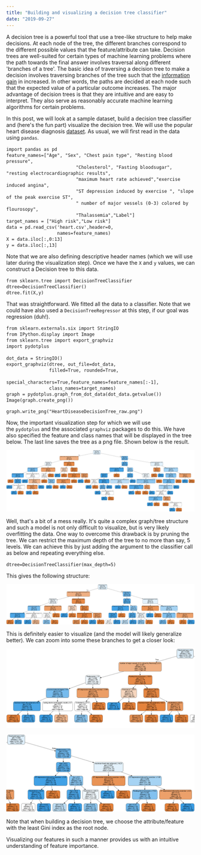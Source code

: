 ```yaml
---
title: "Building and visualizing a decision tree classifier"
date: "2019-09-27"
---
```


A decision tree is a powerful tool that use a tree-like structure to help make decisions. At each node of the tree, the different branches correspond to the different possible values that the feature/attribute can take. Decision trees are well-suited for certain types of machine learning problems where the path towards the final answer involves traversal along different 'branches of a tree'. The basic idea of traversing a decision tree to make a decision involves traversing branches of the tree such that the [information gain](https://en.wikipedia.org/wiki/Information_gain_in_decision_trees) in increased. In other words, the paths are decided at each node such that the expected value of a particular outcome increases. The major advantage of decision trees is that they are intuitive and are easy to interpret. They also serve as reasonably accurate machine learning algorithms for certain problems.

In this post, we will look at a sample dataset, build a decision tree classifier and (here's the fun part) visualize the decision tree. We will use the popular heart disease diagnosis [dataset](http://archive.ics.uci.edu/ml/datasets/heart+Disease). As usual, we will first read in the data using `pandas`. 

```
import pandas as pd
feature_names=["Age", "Sex", "Chest pain type", "Resting blood pressure",
                          "Cholesterol", "Fasting bloodsugar", "resting electrocardiographic results",
                          "maximum heart rate achieved","exercise induced angina",
                          "ST depression induced by exercise ", "slope of the peak exercise ST",
                          " number of major vessels (0-3) colored by flourosopy",
                          "Thalassemia","Label"]
target_names = ["High risk","Low risk"]
data = pd.read_csv('heart.csv',header=0,
                   names=feature_names)
X = data.iloc[:,0:13]
y = data.iloc[:,13]
```

Note that we are also defining descriptive header names (which we will use later during the visualization step). Once we have the `X` and `y` values, we can construct a Decision tree to this data.

```
from sklearn.tree import DecisionTreeClassifier
dtree=DecisionTreeClassifier()
dtree.fit(X,y)
```

That was straightforward. We fitted all the data to a classifier. Note that we could have also used a `DecisionTreeRegressor` at this step, if our goal was regression (duh!).

```
from sklearn.externals.six import StringIO
from IPython.display import Image
from sklearn.tree import export_graphviz
import pydotplus

dot_data = StringIO()
export_graphviz(dtree, out_file=dot_data,
                filled=True, rounded=True,
                special_characters=True,feature_names=feature_names[:-1],
                class_names=target_names)
graph = pydotplus.graph_from_dot_data(dot_data.getvalue())
Image(graph.create_png())
```

```
graph.write_png("HeartDiseaseDecisionTree_raw.png")
```

Now, the important visualization step for which we will use the `pydotplus` and the associated `graphviz` packages to do this. We have also specified the feature and class names that will be displayed in the tree below. The last line saves the tree as a png file. Shown below is the result.

![HeartDiseaseDecisionTree_raw](/assets/images/heartdiseasedecisiontree_raw.png)

Well, that's a bit of a mess really. It's quite a complex graph/tree structure and such a model is not only difficult to visualize, but is very likely overfitting the data. One way to overcome this drawback is by pruning the tree. We can restrict the maximum depth of the tree to no more than say, 5 levels. We can achieve this by just adding the argument to the classifier call as below and repeating everything else.

```
dtree=DecisionTreeClassifier(max_depth=5)
```

This gives the following structure:

![HeartDiseaseDecisionTree](/assets/images/heartdiseasedecisiontree.png)

This is definitely easier to visualize (and the model will likely generalize better). We can zoom into some these branches to get a closer look:

![HeartDiseaseDecisionTree_left](/assets/images/heartdiseasedecisiontree_left.png)

![HeartDiseaseDecisionTree_right](/assets/images/heartdiseasedecisiontree_right.png)

Note that when building a decision tree, we choose the attribute/feature with the least Gini index as the root node.

Visualizing our features in such a manner provides us with an intuitive understanding of feature importance.
